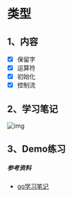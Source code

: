 # 类型
## 1、内容
- [x] 保留字
- [x] 运算符
- [x] 初始化
- [x] 控制流

## 2、学习笔记

![img](/imgs/03-bdfs.png)

## 3、Demo练习

##### 参考资料
- [go学习笔记](https://github.com/qyuhen/book)
